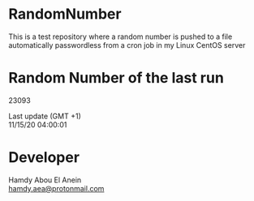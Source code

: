 # RandomNumber    
This is a test repository where a random number is pushed to a file automatically passwordless from a cron job in my Linux CentOS server    
# Random Number of the last run   
23093
      
Last update (GMT +1)    
11/15/20 04:00:01
# Developer    
Hamdy Abou El Anein   
hamdy.aea@protonmail.com
